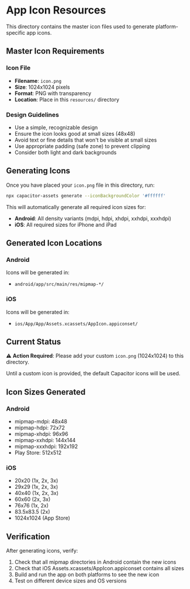 # App Icon Resources

This directory contains the master icon files used to generate platform-specific app icons.

## Master Icon Requirements

### Icon File
- **Filename**: `icon.png`
- **Size**: 1024x1024 pixels
- **Format**: PNG with transparency
- **Location**: Place in this `resources/` directory

### Design Guidelines
- Use a simple, recognizable design
- Ensure the icon looks good at small sizes (48x48)
- Avoid text or fine details that won't be visible at small sizes
- Use appropriate padding (safe zone) to prevent clipping
- Consider both light and dark backgrounds

## Generating Icons

Once you have placed your `icon.png` file in this directory, run:

```bash
npx capacitor-assets generate --iconBackgroundColor '#ffffff'
```

This will automatically generate all required icon sizes for:
- **Android**: All density variants (mdpi, hdpi, xhdpi, xxhdpi, xxxhdpi)
- **iOS**: All required sizes for iPhone and iPad

## Generated Icon Locations

### Android
Icons will be generated in:
- `android/app/src/main/res/mipmap-*/`

### iOS
Icons will be generated in:
- `ios/App/App/Assets.xcassets/AppIcon.appiconset/`

## Current Status

⚠️ **Action Required**: Please add your custom `icon.png` (1024x1024) to this directory.

Until a custom icon is provided, the default Capacitor icons will be used.

## Icon Sizes Generated

### Android
- mipmap-mdpi: 48x48
- mipmap-hdpi: 72x72
- mipmap-xhdpi: 96x96
- mipmap-xxhdpi: 144x144
- mipmap-xxxhdpi: 192x192
- Play Store: 512x512

### iOS
- 20x20 (1x, 2x, 3x)
- 29x29 (1x, 2x, 3x)
- 40x40 (1x, 2x, 3x)
- 60x60 (2x, 3x)
- 76x76 (1x, 2x)
- 83.5x83.5 (2x)
- 1024x1024 (App Store)

## Verification

After generating icons, verify:
1. Check that all mipmap directories in Android contain the new icons
2. Check that iOS Assets.xcassets/AppIcon.appiconset contains all sizes
3. Build and run the app on both platforms to see the new icon
4. Test on different device sizes and OS versions
